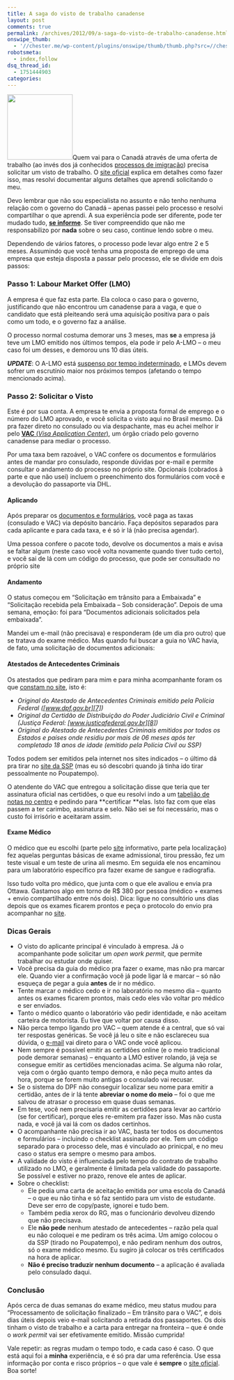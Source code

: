 ```yaml
---
title: A saga do visto de trabalho canadense
layout: post
comments: true
permalink: /archives/2012/09/a-saga-do-visto-de-trabalho-canadense.html
onswipe_thumb:
  - '//chester.me/wp-content/plugins/onswipe/thumb/thumb.php?src=//chester.me/wp-content/uploads/2012/08/canada-flag.png&amp;w=600&amp;h=800&amp;zc=1&amp;q=75&amp;f=0'
robotsmeta:
  - index,follow
dsq_thread_id:
  - 1751444903
categories:
---
```

<img class="alignright size-thumbnail wp-image-7200" title="canada flag" src="//chester.me/wp-content/uploads/2012/08/canada-flag-150x150.png" alt="" width="150" height="150" />Quem vai para o Canadá através de uma oferta de trabalho (ao invés dos já conhecidos [processos de imigração][1]) precisa solicitar um visto de trabalho. O [site oficial][2] explica em detalhes como fazer isso, mas resolvi documentar alguns detalhes que aprendi solicitando o meu.

Devo lembrar que não sou especialista no assunto e não tenho nenhuma relação com o governo do Canadá &#8211; apenas passei pelo processo e resolvi compartilhar o que aprendi. A sua experiência pode ser diferente, pode ter mudado tudo, [**se informe**][2]. Se tiver compreendido que não me responsabilizo por **nada** sobre o seu caso, continue lendo sobre o meu.

<!--more-->Dependendo de vários fatores, o processo pode levar algo entre 2 e 5 meses. Assumindo que você tenha uma proposta de emprego de uma empresa que esteja disposta a passar pelo processo, ele se divide em dois passos:

### Passo 1: Labour Market Offer (LMO)

A empresa é que faz esta parte. Ela coloca o caso para o governo, justificando que não encontrou um canadense para a vaga, e que o candidato que está pleiteando será uma aquisição positiva para o país como um todo, e o governo faz a análise.

O processo normal costuma demorar uns 3 meses, mas **se** a empresa já teve um LMO emitido nos últimos tempos, ela pode ir pelo A-LMO &#8211; o meu caso foi um desses, e demorou uns 10 dias úteis.

***UPDATE***: O A-LMO está [suspenso por tempo indeterminado][3], e LMOs devem sofrer um escrutínio maior nos próximos tempos (afetando o tempo mencionado acima).

### Passo 2: Solicitar o Visto

Este é por sua conta. A empresa te envia a proposta formal de emprego e o número do LMO aprovado, e você solicita o visto aqui no Brasil mesmo. Dá pra fazer direto no consulado ou via despachante, mas eu achei melhor ir pelo **[VAC][4]**[ (*Visa Application Center*)][4], um órgão criado pelo governo canadense para mediar o processo.

Por uma taxa bem razoável, o VAC confere os documentos e formulários antes de mandar pro consulado, responde dúvidas por e-mail e permite consultar o andamento do processo no próprio site. Opcionais (cobrados à parte e que não usei) incluem o preenchimento dos formulários com você e a devolução do passaporte via DHL.

#### Aplicando

Após preparar os [documentos e formulários][5], você paga as taxas (consulado e VAC) via depósito bancário. Faça depósitos separados para cada aplicante e para cada taxa, e é só ir lá (não precisa agendar).

Uma pessoa confere o pacote todo, devolve os documentos a mais e avisa se faltar algum (neste caso você volta novamente quando tiver tudo certo), e você sai de lá com um código do processo, que pode ser consultado no próprio site

#### Andamento

O status começou em &#8220;Solicitação em trânsito para a Embaixada&#8221; e &#8220;Solicitação recebida pela Embaixada – Sob consideração&#8221;. Depois de uma semana, emoção: foi para &#8220;Documentos adicionais solicitados pela embaixada&#8221;.

Mandei um e-mail (não precisava) e responderam (de um dia pro outro) que se tratava do exame médico. Mas quando fui buscar a guia no VAC havia, de fato, uma solicitação de documentos adicionais:

#### Atestados de Antecedentes Criminais

Os atestados que pediram para mim e para minha acompanhante foram os que [constam no site][6], isto é:

*   *Original do Atestado de Antecedentes Criminais emitido pela Polícia Federal ([www.dpf.gov.br][7])*
*   *Original da Certidão de Distribuição do Poder Judiciário Civil e Criminal (Justiça Federal: [www.justicafederal.gov.br][8])*
*   *Original do Atestado de Antecedentes Criminais emitidos por todos os Estados e países onde residiu por mais de 06 meses após ter completado 18 anos de idade (emitido pela Polícia Civil ou SSP)*

Todos podem ser emitidos pela internet nos sites indicados &#8211; o último dá pra tirar no [site da SSP][9] (mas eu só descobri quando já tinha ido tirar pessoalmente no Poupatempo).

O atendente do VAC que entregou a solicitação disse que teria que ter assinatura oficial nas certidões, o que eu resolvi indo a um [tabelião de notas no centro][10] e pedindo para **certificar **elas. Isto faz com que elas passem a ter carimbo, assinatura e selo. Não sei se foi necessário, mas o custo foi irrisório e aceitaram assim.

#### Exame Médico

O médico que eu escolhi (parte pelo [site][11] informativo, parte pela localização) fez aquelas perguntas básicas de exame admissional, tirou pressão, fez um teste visual e um teste de urina ali mesmo. Em seguida ele nos encaminou para um laboratório específico pra fazer exame de sangue e radiografia.

Isso tudo volta pro médico, que junta com o que ele avaliou e envia pra Ottawa. Gastamos algo em torno de R$ 380 por pessoa (médico + exames + envio compartilhado entre nós dois). Dica: ligue no consultório uns dias depois que os exames ficarem prontos e peça o protocolo do envio pra acompanhar no [site][12].

### **Dicas Gerais**

*   O visto do aplicante principal é vinculado à empresa. Já o acompanhante pode solicitar um *open work permit*, que permite trabalhar ou estudar onde quiser.
*   Você precisa da guia do médico pra fazer o exame, mas não pra marcar ele. Quando vier a confirmação você já pode ligar lá e marcar &#8211; só não esqueça de pegar a guia **antes** de ir no médico.
*   Tente marcar o médico cedo e ir no laboratório no mesmo dia &#8211; quanto antes os exames ficarem prontos, mais cedo eles vão voltar pro médico e ser enviados.
*   Tanto o médico quanto o laboratório vão pedir identidade, e não aceitam carteira de motorista. Eu tive que voltar por causa disso.
*   Não perca tempo ligando pro VAC &#8211; quem atende é a central, que só vai ter respostas genéricas. Se você já leu o site e não esclareceu sua dúvida, o [e-mail][13] vai direto para o VAC onde você aplicou.
*   Nem sempre é possível emitir as certidões online (e o meio tradicional pode demorar semanas) &#8211; enquanto a LMO estiver rolando, já veja se consegue emitir as certidões mencionadas acima. Se alguma não rolar, veja com o órgão quanto tempo demora, e não peça muito antes da hora, porque se forem muito antigas o consulado vai recusar.
*   Se o sistema do DPF não conseguir localizar seu nome para emitir a certidão, antes de ir lá tente **abreviar o nome do meio** &#8211; foi o que me salvou de atrasar o processo em quase duas semanas.
*   Em tese, você nem precisaria emitir as certidões para levar ao cartório (se for certificar), porque eles re-emitem pra fazer isso. Mas não custa nada, e você já vai lá com os dados certinhos.
*   O acompanhante não precisa ir ao VAC, basta ter todos os documentos e formulários &#8211; incluindo o checklist assinado por ele. Tem um código separado para o processo dele, mas é vinculado ao prinicpal, e no meu caso o status era sempre o mesmo para ambos.
*   A validade do visto é influenciada pelo tempo do contrato de trabalho utilizado no LMO, e geralmente é limitada pela validade do passaporte. Se possível e estiver no prazo, renove ele antes de aplicar.
*   Sobre o checklist:
    *   Ele pedia uma carta de aceitação emitida por uma escola do Canadá &#8211; o que eu não tinha e só faz sentido para um visto de estudante. Deve ser erro de copy/paste, ignorei e tudo bem.
    *   Também pedia xerox do RG, mas o funcionário devolveu dizendo que não precisava.
    *   Ele **não pede** nenhum atestado de antecedentes &#8211; razão pela qual eu não coloquei e me pediram os três acima. Um amigo colocou o da SSP (tirado no Poupatempo), e não pediram nenhum dos outros, só o exame médico mesmo. Eu sugiro já colocar os três certificados na hora de aplicar.
    *   **Não é preciso traduzir nenhum documento** &#8211; a aplicação é avaliada pelo consulado daqui.

### Conclusão

Após cerca de duas semanas do exame médico, meu status mudou para &#8220;Processamento de solicitação finalizado – Em trânsito para o VAC&#8221;, e dois dias úteis depois veio e-mail solicitando a retirada dos passaportes. Os dois tinham o visto de trabalho e a carta para entregar na fronteira &#8211; que é onde o *work permit* vai ser efetivamente emitido. Missão cumprida!

Vale repetir: as regras mudam o tempo todo, e cada caso é caso. O que está aqui foi a **minha** experiência, e é só pra dar uma referência. Use essa informação por conta e risco próprios &#8211; o que vale é **sempre** o [site oficial][14]. Boa sorte!

 [1]: http://www.cic.gc.ca/english/immigrate/index.asp
 [2]: http://www.cic.gc.ca/english/work/apply-how.asp
 [3]: http://www.pro-linkglobal.com/resources/immigration-alerts/2013/canada-temporary-suspension-of-almo-applications-new-prevailing-wage-requirement-and-proposed-changes-to-tfwp-a285.aspx
 [4]: http://www.csc-cvac.com/pt-BR/selfservice/cvac_welcome
 [5]: http://csc.public.s3.amazonaws.com/checklists/Brazil/pt/Work%20Permit/Checklist%20of%20Documents%20-%20Work%20Permits.pdf
 [6]: http://www.cic.gc.ca/english/information/security/police-cert/central-south-amer/brazil.asp
 [7]: http://www.dpf.gov.br
 [8]: http://www.justicafederal.gov.br
 [9]: http://www2.ssp.sp.gov.br/atestado/
 [10]: http://goo.gl/maps/nsIF7
 [11]: http://joaojl.sites.uol.com.br/canada.htm
 [12]: http://www.fedex.com/re/
 [13]: http://www.csc-cvac.com/pt-BR/selfservice/cvac_application_centres
 [14]: http://www.cic.gc.ca/english/work/index.asp
